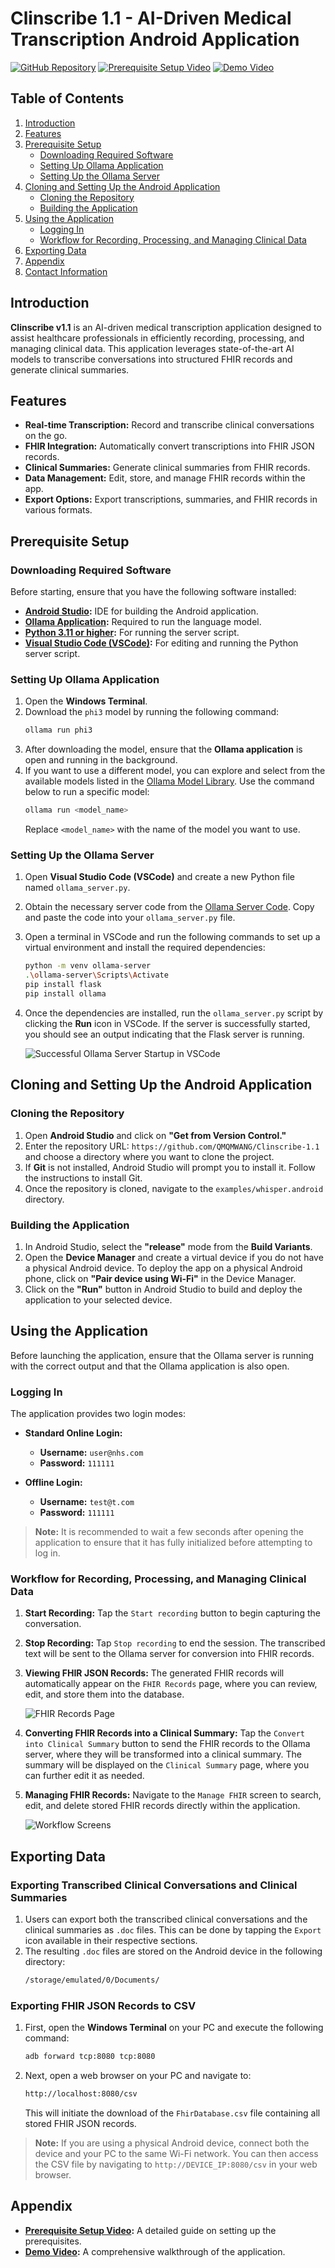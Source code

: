 # Clinscribe 1.1 - AI-Driven Medical Transcription Android Application

[![GitHub Repository](https://img.shields.io/badge/GitHub-Repository-blue?style=flat-square&logo=github)](https://github.com/QMQMWANG/Clinscribe-1.1)
[![Prerequisite Setup Video](https://img.shields.io/badge/Setup-Video-red?style=flat-square&logo=youtube)](https://youtu.be/k7C0ZB1e5yY)
[![Demo Video](https://img.shields.io/badge/Demo-Video-green?style=flat-square&logo=youtube)](https://youtu.be/iKyS6HUqGzc)

## Table of Contents
1. [Introduction](#introduction)
2. [Features](#features)
3. [Prerequisite Setup](#prerequisite-setup)
   - [Downloading Required Software](#downloading-required-software)
   - [Setting Up Ollama Application](#setting-up-ollama-application)
   - [Setting Up the Ollama Server](#setting-up-the-ollama-server)
4. [Cloning and Setting Up the Android Application](#cloning-and-setting-up-the-android-application)
   - [Cloning the Repository](#cloning-the-repository)
   - [Building the Application](#building-the-application)
5. [Using the Application](#using-the-application)
   - [Logging In](#logging-in)
   - [Workflow for Recording, Processing, and Managing Clinical Data](#workflow-for-recording-processing-and-managing-clinical-data)
6. [Exporting Data](#exporting-data)
7. [Appendix](#appendix)
8. [Contact Information](#contact-information)

## Introduction
**Clinscribe v1.1** is an AI-driven medical transcription application designed to assist healthcare professionals in efficiently recording, processing, and managing clinical data. This application leverages state-of-the-art AI models to transcribe conversations into structured FHIR records and generate clinical summaries.

## Features
- **Real-time Transcription:** Record and transcribe clinical conversations on the go.
- **FHIR Integration:** Automatically convert transcriptions into FHIR JSON records.
- **Clinical Summaries:** Generate clinical summaries from FHIR records.
- **Data Management:** Edit, store, and manage FHIR records within the app.
- **Export Options:** Export transcriptions, summaries, and FHIR records in various formats.

## Prerequisite Setup
### Downloading Required Software
Before starting, ensure that you have the following software installed:

- **[Android Studio](https://developer.android.com/studio):** IDE for building the Android application.
- **[Ollama Application](https://ollama.com/download):** Required to run the language model.
- **[Python 3.11 or higher](https://www.python.org/downloads/):** For running the server script.
- **[Visual Studio Code (VSCode)](https://code.visualstudio.com/):** For editing and running the Python server script.

### Setting Up Ollama Application
1. Open the **Windows Terminal**.
2. Download the `phi3` model by running the following command:
    ```bash
    ollama run phi3
    ```
3. After downloading the model, ensure that the **Ollama application** is open and running in the background.
4. If you want to use a different model, you can explore and select from the available models listed in the [Ollama Model Library](https://ollama.com/library). Use the command below to run a specific model:
    ```bash
    ollama run <model_name>
    ```
    Replace `<model_name>` with the name of the model you want to use.

### Setting Up the Ollama Server
1. Open **Visual Studio Code (VSCode)** and create a new Python file named `ollama_server.py`.
2. Obtain the necessary server code from the [Ollama Server Code](https://github.com/QMQMWANG/Clinscribe-1.1/blob/master/examples/whisper.android/app/src/main/java/com/whispercppdemo/ollama_server/ollama_server_nhs.py). Copy and paste the code into your `ollama_server.py` file.
3. Open a terminal in VSCode and run the following commands to set up a virtual environment and install the required dependencies:
    ```bash
    python -m venv ollama-server
    .\ollama-server\Scripts\Activate
    pip install flask
    pip install ollama
    ```
4. Once the dependencies are installed, run the `ollama_server.py` script by clicking the **Run** icon in VSCode. If the server is successfully started, you should see an output indicating that the Flask server is running.

    ![Successful Ollama Server Startup in VSCode](images/running_py.png)

## Cloning and Setting Up the Android Application
### Cloning the Repository
1. Open **Android Studio** and click on **"Get from Version Control."**
2. Enter the repository URL: `https://github.com/QMQMWANG/Clinscribe-1.1` and choose a directory where you want to clone the project.
3. If **Git** is not installed, Android Studio will prompt you to install it. Follow the instructions to install Git.
4. Once the repository is cloned, navigate to the `examples/whisper.android` directory.

### Building the Application
1. In Android Studio, select the **"release"** mode from the **Build Variants**.
2. Open the **Device Manager** and create a virtual device if you do not have a physical Android device. To deploy the app on a physical Android phone, click on **"Pair device using Wi-Fi"** in the Device Manager.
3. Click on the **"Run"** button in Android Studio to build and deploy the application to your selected device.

## Using the Application
Before launching the application, ensure that the Ollama server is running with the correct output and that the Ollama application is also open.

### Logging In
The application provides two login modes:

- **Standard Online Login:**
  - **Username:** `user@nhs.com`
  - **Password:** `111111`
  
- **Offline Login:**
  - **Username:** `test@t.com`
  - **Password:** `111111`

> **Note:** It is recommended to wait a few seconds after opening the application to ensure that it has fully initialized before attempting to log in.

### Workflow for Recording, Processing, and Managing Clinical Data
1. **Start Recording:** Tap the `Start recording` button to begin capturing the conversation.
2. **Stop Recording:** Tap `Stop recording` to end the session. The transcribed text will be sent to the Ollama server for conversion into FHIR records.
3. **Viewing FHIR JSON Records:** The generated FHIR records will automatically appear on the `FHIR Records` page, where you can review, edit, and store them into the database.

    ![FHIR Records Page](images/running_py.png)

4. **Converting FHIR Records into a Clinical Summary:** Tap the `Convert into Clinical Summary` button to send the FHIR records to the Ollama server, where they will be transformed into a clinical summary. The summary will be displayed on the `Clinical Summary` page, where you can further edit it as needed.
5. **Managing FHIR Records:** Navigate to the `Manage FHIR` screen to search, edit, and delete stored FHIR records directly within the application.

    ![Workflow Screens](images/f2.png)

## Exporting Data
### Exporting Transcribed Clinical Conversations and Clinical Summaries
1. Users can export both the transcribed clinical conversations and the clinical summaries as `.doc` files. This can be done by tapping the `Export` icon available in their respective sections.
2. The resulting `.doc` files are stored on the Android device in the following directory:
    ```bash
    /storage/emulated/0/Documents/
    ```

### Exporting FHIR JSON Records to CSV
1. First, open the **Windows Terminal** on your PC and execute the following command:
    ```bash
    adb forward tcp:8080 tcp:8080
    ```
2. Next, open a web browser on your PC and navigate to:
    ```bash
    http://localhost:8080/csv
    ```
    This will initiate the download of the `FhirDatabase.csv` file containing all stored FHIR JSON records.

> **Note:** If you are using a physical Android device, connect both the device and your PC to the same Wi-Fi network. You can then access the CSV file by navigating to `http://DEVICE_IP:8080/csv` in your web browser.

## Appendix
- **[Prerequisite Setup Video](https://youtu.be/k7C0ZB1e5yY):** A detailed guide on setting up the prerequisites.
- **[Demo Video](https://youtu.be/iKyS6HUqGzc):** A comprehensive walkthrough of the application.



